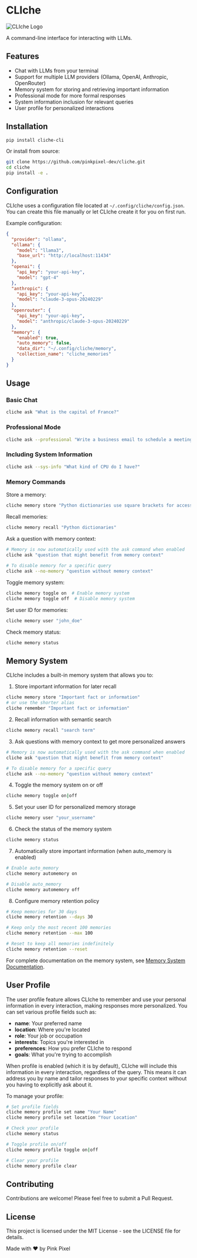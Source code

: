 # CLIche

![CLIche Logo](assets/logo.png)

A command-line interface for interacting with LLMs.

## Features

- Chat with LLMs from your terminal
- Support for multiple LLM providers (Ollama, OpenAI, Anthropic, OpenRouter)
- Memory system for storing and retrieving important information
- Professional mode for more formal responses
- System information inclusion for relevant queries
- User profile for personalized interactions

## Installation

```bash
pip install cliche-cli
```

Or install from source:

```bash
git clone https://github.com/pinkpixel-dev/cliche.git
cd cliche
pip install -e .
```

## Configuration

CLIche uses a configuration file located at `~/.config/cliche/config.json`. You can create this file manually or let CLIche create it for you on first run.

Example configuration:

```json
{
  "provider": "ollama",
  "ollama": {
    "model": "llama3",
    "base_url": "http://localhost:11434"
  },
  "openai": {
    "api_key": "your-api-key",
    "model": "gpt-4"
  },
  "anthropic": {
    "api_key": "your-api-key",
    "model": "claude-3-opus-20240229"
  },
  "openrouter": {
    "api_key": "your-api-key",
    "model": "anthropic/claude-3-opus-20240229"
  },
  "memory": {
    "enabled": true,
    "auto_memory": false,
    "data_dir": "~/.config/cliche/memory",
    "collection_name": "cliche_memories"
  }
}
```

## Usage

### Basic Chat

```bash
cliche ask "What is the capital of France?"
```

### Professional Mode

```bash
cliche ask --professional "Write a business email to schedule a meeting."
```

### Including System Information

```bash
cliche ask --sys-info "What kind of CPU do I have?"
```

### Memory Commands

Store a memory:

```bash
cliche memory store "Python dictionaries use square brackets for accessing items."
```

Recall memories:

```bash
cliche memory recall "Python dictionaries"
```

Ask a question with memory context:

```bash
# Memory is now automatically used with the ask command when enabled
cliche ask "question that might benefit from memory context"
   
# To disable memory for a specific query
cliche ask --no-memory "question without memory context"
```

Toggle memory system:

```bash
cliche memory toggle on  # Enable memory system
cliche memory toggle off  # Disable memory system
```

Set user ID for memories:

```bash
cliche memory user "john_doe"
```

Check memory status:

```bash
cliche memory status
```

## Memory System

CLIche includes a built-in memory system that allows you to:

1. Store important information for later recall
```bash
cliche memory store "Important fact or information"
# or use the shorter alias
cliche remember "Important fact or information"
```

2. Recall information with semantic search
```bash
cliche memory recall "search term"
```

3. Ask questions with memory context to get more personalized answers
```bash
# Memory is now automatically used with the ask command when enabled
cliche ask "question that might benefit from memory context"

# To disable memory for a specific query
cliche ask --no-memory "question without memory context"
```

4. Toggle the memory system on or off
```bash
cliche memory toggle on|off
```

5. Set your user ID for personalized memory storage
```bash
cliche memory user "your_username"
```

6. Check the status of the memory system
```bash
cliche memory status
```

7. Automatically store important information (when auto_memory is enabled)
```bash
# Enable auto_memory
cliche memory automemory on

# Disable auto_memory
cliche memory automemory off
```

8. Configure memory retention policy
```bash
# Keep memories for 30 days
cliche memory retention --days 30

# Keep only the most recent 100 memories
cliche memory retention --max 100

# Reset to keep all memories indefinitely
cliche memory retention --reset
```

For complete documentation on the memory system, see [Memory System Documentation](docs/memory/README.md).

## User Profile

The user profile feature allows CLIche to remember and use your personal information in every interaction, making responses more personalized. You can set various profile fields such as:

- **name**: Your preferred name
- **location**: Where you're located
- **role**: Your job or occupation
- **interests**: Topics you're interested in
- **preferences**: How you prefer CLIche to respond
- **goals**: What you're trying to accomplish

When profile is enabled (which it is by default), CLIche will include this information in every interaction, regardless of the query. This means it can address you by name and tailor responses to your specific context without you having to explicitly ask about it.

To manage your profile:

```bash
# Set profile fields
cliche memory profile set name "Your Name"
cliche memory profile set location "Your Location"

# Check your profile
cliche memory status

# Toggle profile on/off
cliche memory profile toggle on|off

# Clear your profile
cliche memory profile clear
```

## Contributing

Contributions are welcome! Please feel free to submit a Pull Request.

## License

This project is licensed under the MIT License - see the LICENSE file for details.

Made with ❤️ by Pink Pixel
